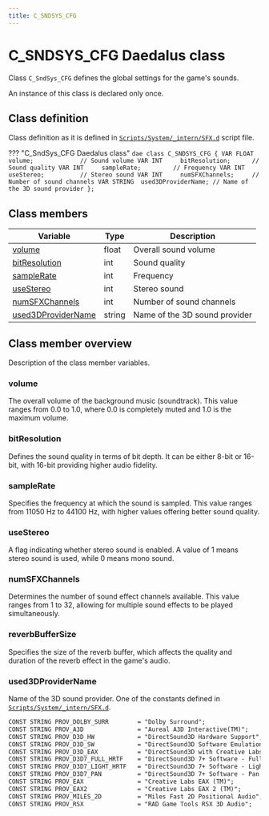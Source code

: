```yaml
---
title: C_SNDSYS_CFG
---
```


# C_SNDSYS_CFG Daedalus class
Class `C_SndSys_CFG` defines the global settings for the game's sounds.

An instance of this class is declared only once.
## Class definition
Class definition as it is defined in [`Scripts/System/_intern/SFX.d`](https://github.com/VaanaCZ/gothic-2-addon-scripts/blob/Unified-EN/_work/Data/Scripts/System/_intern/SFX.d#L19-L27) script file.

??? "C_SndSys_CFG Daedalus class"
    ```dae
    class C_SNDSYS_CFG
    {
        VAR FLOAT	volume;             // Sound volume
        VAR INT		bitResolution;      // Sound quality
        VAR INT		sampleRate;         // Frequency
        VAR INT		useStereo;          // Stereo sound
        VAR INT		numSFXChannels;     // Number of sound channels
        VAR STRING  used3DProviderName; // Name of the 3D sound provider
    };
    ```
## Class members

| Variable                                    | Type   | Description                                                  |
|---------------------------------------------|--------|--------------------------------------------------------------|
| [volume](#volume)                           | float  | Overall sound volume                                         |
| [bitResolution](#bitresolution)             | int    | Sound quality                                                |
| [sampleRate](#samplerate)                   | int    | Frequency                                                    |
| [useStereo](#usestereo)                     | int    | Stereo sound                                                 |
| [numSFXChannels](#numsfxchannels)           | int    | Number of sound channels                                     |
| [used3DProviderName](#used3dprovidername)   | string | Name of the 3D sound provider                                |

## Class member overview
Description of the class member variables.
### volume
The overall volume of the background music (soundtrack). This value ranges from 0.0 to 1.0, where 0.0 is completely muted and 1.0 is the maximum volume.

### bitResolution
Defines the sound quality in terms of bit depth. It can be either 8-bit or 16-bit, with 16-bit providing higher audio fidelity.

### sampleRate
Specifies the frequency at which the sound is sampled. This value ranges from 11050 Hz to 44100 Hz, with higher values offering better sound quality.

### useStereo
A flag indicating whether stereo sound is enabled. A value of 1 means stereo sound is used, while 0 means mono sound.

### numSFXChannels
Determines the number of sound effect channels available. This value ranges from 1 to 32, allowing for multiple sound effects to be played simultaneously.

### reverbBufferSize
Specifies the size of the reverb buffer, which affects the quality and duration of the reverb effect in the game's audio.

### used3DProviderName
Name of the 3D sound provider. One of the constants defined in [`Scripts/System/_intern/SFX.d`](https://github.com/VaanaCZ/gothic-2-addon-scripts/blob/Unified-EN/_work/Data/Scripts/System/_intern/SFX.d#L4-L15).

```dae
CONST STRING PROV_DOLBY_SURR	    = "Dolby Surround";
CONST STRING PROV_A3D		        = "Aureal A3D Interactive(TM)";
CONST STRING PROV_D3D_HW	        = "DirectSound3D Hardware Support";
CONST STRING PROV_D3D_SW	        = "DirectSound3D Software Emulation";
CONST STRING PROV_D3D_EAX	        = "DirectSound3D with Creative Labs EAX(TM)";
CONST STRING PROV_D3D7_FULL_HRTF    = "DirectSound3D 7+ Software - Full HRTF";
CONST STRING PROV_D3D7_LIGHT_HRTF   = "DirectSound3D 7+ Software - Light HRTF";
CONST STRING PROV_D3D7_PAN	        = "DirectSound3D 7+ Software - Pan and Volume";
CONST STRING PROV_EAX		        = "Creative Labs EAX (TM)";
CONST STRING PROV_EAX2		        = "Creative Labs EAX 2 (TM)";
CONST STRING PROV_MILES_2D          = "Miles Fast 2D Positional Audio";
CONST STRING PROV_RSX		        = "RAD Game Tools RSX 3D Audio";
```